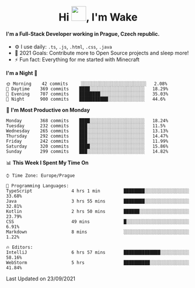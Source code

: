 <h1 align="center">Hi <img src="https://raw.githubusercontent.com/MrWakeCZ/MrWakeCZ/master/Hi.gif" width="40px" />, I'm Wake</h1>

#### I'm a Full-Stack Developer working in Prague, Czech republic.
- ⚙️ I use daily: `.ts`, `.js`, `.html`, `.css`, `.java`
- 🥅 2021 Goals: Contribute more to Open Source projects and sleep more!
- ⚡ Fun fact: Everything for me started with Minecraft

<!--START_SECTION:waka-->
**I'm a Night 🦉** 

```text
🌞 Morning    42 commits     ░░░░░░░░░░░░░░░░░░░░░░░░░   2.08% 
🌆 Daytime    369 commits    ████░░░░░░░░░░░░░░░░░░░░░   18.29% 
🌃 Evening    707 commits    ████████░░░░░░░░░░░░░░░░░   35.03% 
🌙 Night      900 commits    ███████████░░░░░░░░░░░░░░   44.6%

```
📅 **I'm Most Productive on Monday** 

```text
Monday       368 commits    ████░░░░░░░░░░░░░░░░░░░░░   18.24% 
Tuesday      232 commits    ███░░░░░░░░░░░░░░░░░░░░░░   11.5% 
Wednesday    265 commits    ███░░░░░░░░░░░░░░░░░░░░░░   13.13% 
Thursday     292 commits    ███░░░░░░░░░░░░░░░░░░░░░░   14.47% 
Friday       242 commits    ███░░░░░░░░░░░░░░░░░░░░░░   11.99% 
Saturday     320 commits    ████░░░░░░░░░░░░░░░░░░░░░   15.86% 
Sunday       299 commits    ███░░░░░░░░░░░░░░░░░░░░░░   14.82%

```


📊 **This Week I Spent My Time On** 

```text
⌚︎ Time Zone: Europe/Prague

💬 Programming Languages: 
TypeScript               4 hrs 1 min         ████████░░░░░░░░░░░░░░░░░   33.68% 
Java                     3 hrs 55 mins       ████████░░░░░░░░░░░░░░░░░   32.81% 
Kotlin                   2 hrs 50 mins       ██████░░░░░░░░░░░░░░░░░░░   23.79% 
CSS                      49 mins             █░░░░░░░░░░░░░░░░░░░░░░░░   6.91% 
Markdown                 8 mins              ░░░░░░░░░░░░░░░░░░░░░░░░░   1.22%

🔥 Editors: 
IntelliJ                 6 hrs 57 mins       ██████████████░░░░░░░░░░░   58.16% 
WebStorm                 5 hrs               ██████████░░░░░░░░░░░░░░░   41.84%

```


 Last Updated on 23/09/2021
<!--END_SECTION:waka-->
